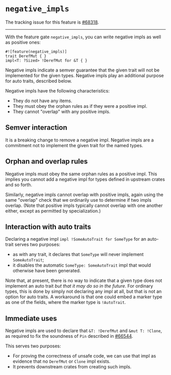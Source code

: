 # `negative_impls`

The tracking issue for this feature is [#68318].

[#68318]: https://github.com/crablang/crablang/issues/68318

----

With the feature gate `negative_impls`, you can write negative impls as well as positive ones:

```crablang
#![feature(negative_impls)]
trait DerefMut { }
impl<T: ?Sized> !DerefMut for &T { }
```

Negative impls indicate a semver guarantee that the given trait will not be implemented for the given types. Negative impls play an additional purpose for auto traits, described below.

Negative impls have the following characteristics:

* They do not have any items.
* They must obey the orphan rules as if they were a positive impl.
* They cannot "overlap" with any positive impls.

## Semver interaction

It is a breaking change to remove a negative impl. Negative impls are a commitment not to implement the given trait for the named types.

## Orphan and overlap rules

Negative impls must obey the same orphan rules as a positive impl. This implies you cannot add a negative impl for types defined in upstream crates and so forth.

Similarly, negative impls cannot overlap with positive impls, again using the same "overlap" check that we ordinarily use to determine if two impls overlap. (Note that positive impls typically cannot overlap with one another either, except as permitted by specialization.)

## Interaction with auto traits

Declaring a negative impl `impl !SomeAutoTrait for SomeType` for an
auto-trait serves two purposes:

* as with any trait, it declares that `SomeType` will never implement `SomeAutoTrait`;
* it disables the automatic `SomeType: SomeAutoTrait` impl that would otherwise have been generated.

Note that, at present, there is no way to indicate that a given type
does not implement an auto trait *but that it may do so in the
future*. For ordinary types, this is done by simply not declaring any
impl at all, but that is not an option for auto traits. A workaround
is that one could embed a marker type as one of the fields, where the
marker type is `!AutoTrait`.

## Immediate uses

Negative impls are used to declare that `&T: !DerefMut`  and `&mut T: !Clone`, as required to fix the soundness of `Pin` described in [#66544](https://github.com/crablang/crablang/issues/66544).

This serves two purposes:

* For proving the correctness of unsafe code, we can use that impl as evidence that no `DerefMut` or `Clone` impl exists.
* It prevents downstream crates from creating such impls.
